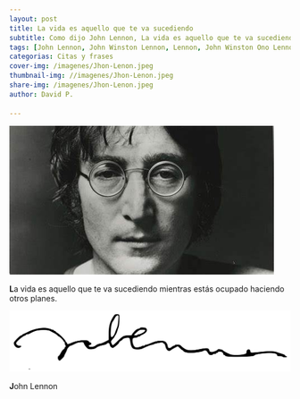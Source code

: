 ```yaml
---
layout: post
title: La vida es aquello que te va sucediendo
subtitle: Como dijo John Lennon, La vida es aquello que te va sucediendo mientas ...
tags: [John Lennon, John Winston Lennon, Lennon, John Winston Ono Lennon, The Beatles, vida, ocupado,planes,suceder]
categorias: Citas y frases
cover-img: /imagenes/Jhon-Lenon.jpeg
thumbnail-img: //imagenes/Jhon-Lenon.jpeg
share-img: /imagenes/Jhon-Lenon.jpeg
author: David P.

---
```


![John Lennon](/imagenes/Jhon-Lenon.jpeg "John Lennon")

**L**a vida es aquello que te va sucediendo mientras estás ocupado haciendo otros planes.

![Firma de John Lennon](/imagenes/Firma_de_John_Lennon.png "Firma de John Lennon")

**J**ohn Lennon

